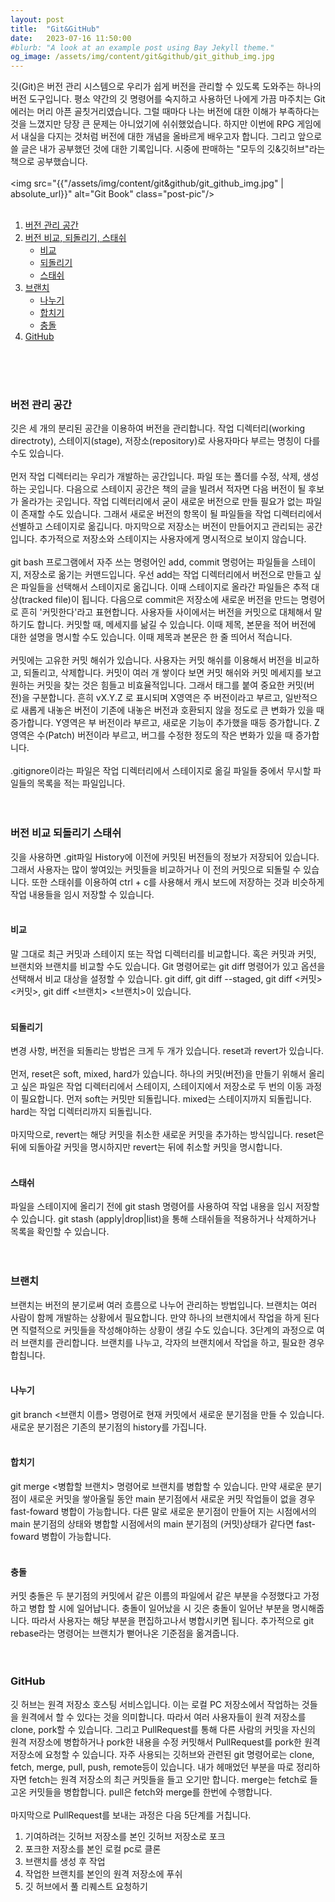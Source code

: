 ```yaml
---
layout: post
title:  "Git&GitHub"
date:   2023-07-16 11:50:00
#blurb: "A look at an example post using Bay Jekyll theme."
og_image: /assets/img/content/git&github/git_github_img.jpg
---
```


깃(Git)은 버전 관리 시스템으로 우리가 쉽게 버전을 관리할 수 있도록 도와주는 하나의 버전 도구입니다. 평소 약간의 깃 명령어를 숙지하고 사용하던 나에게 가끔 마주치는 Git 에러는 머리 아픈 골칫거리였습니다. 그럴 때마다 나는 버전에 대한 이해가 부족하다는 것을 느꼈지만 당장 큰 문제는 아니었기에 쉬쉬했었습니다. 하지만 이번에 RPG 게임에서 내실을 다지는 것처럼 버전에 대한 개념을 올바르게 배우고자 합니다. 그리고 앞으로 쓸 글은 내가 공부했던 것에 대한 기록입니다. 시중에 판매하는 "모두의 깃&깃허브"라는 책으로 공부했습니다.
<br>
<br>
<img src="{{"/assets/img/content/git&github/git_github_img.jpg" | absolute_url}}" alt="Git Book" class="post-pic"/>
<br>
<br>
1. [버전 관리 공간](#버전-관리-공간)
2. [버전 비교, 되돌리기, 스태쉬](#버전-비교-되돌리기-스태쉬)
    * [비교](#비교)
    * [되돌리기](#되돌리기)
    * [스태쉬](#스태쉬)
3. [브랜치](#브랜치)
    * [나누기](#나누기)
    * [합치기](#합치기)
    * [충돌](#충돌)
4. [GitHub](#github)
<br>
<br>
<br>

### **버전 관리 공간**
깃은 세 개의 분리된 공간을 이용하여 버전을 관리합니다. 작업 디렉터리(working directroty), 스테이지(stage), 저장소(repository)로 사용자마다 부르는 명칭이 다를 수도 있습니다.
<br>
<br>
먼저 작업 디렉터리는 우리가 개발하는 공간입니다. 파일 또는 폴더를 수정, 삭제, 생성하는 곳입니다. 다음으로 스테이지 공간은 책의 글을 빌려서 적자면 다음 버전이 될 후보가 올라가는 곳입니다. 작업 디렉터리에서 굳이 새로운 버전으로 만들 필요가 없는 파일이 존재할 수도 있습니다. 그래서 새로운 버전의 항목이 될 파일들을 작업 디렉터리에서 선별하고 스테이지로 옮깁니다. 마지막으로 저장소는 버전이 만들어지고 관리되는 공간입니다. 추가적으로 저장소와 스테이지는 사용자에게 명시적으로 보이지 않습니다. 
<br>
<br>
git bash 프로그램에서 자주 쓰는 명령어인 add, commit 명렁어는 파일들을 스테이지, 저장소로 옮기는 커맨드입니다. 우선 add는 작업 디렉터리에서 버전으로 만들고 싶은 파일들을 선택해서 스테이지로 옮깁니다. 이때 스테이지로 올라간 파일들은 추적 대상(tracked file)이 됩니다. 다음으로 commit은 저장소에 새로운 버전을 만드는 명령어로 흔히 '커밋한다'라고 표현합니다. 사용자들 사이에서는 버전을 커밋으로 대체해서 말하기도 합니다. 커밋할 때, 메세지를 낢길 수 있습니다. 이때 제목, 본문을 적어 버전에 대한 설명을 명시할 수도 있습니다. 이때 제목과 본문은 한 줄 띄어서 적습니다.
<br>
<br>
커밋에는 고유한 커밋 해쉬가 있습니다. 사용자는 커밋 해쉬를 이용해서 버전을 비교하고, 되돌리고, 삭제합니다. 커밋이 여러 개 쌓이다 보면 커밋 해쉬와 커밋 메세지를 보고 원하는 커밋을 찾는 것은 힘들고 비효율적입니다. 그래서 태그를 붙여 중요한 커밋(버전)을 구분합니다. 흔히 vX.Y.Z 로 표시되며 X영역은 주 버전이라고 부르고, 일반적으로 새롭게 내놓은 버전이 기존에 내놓은 버전과 호환되지 않을 정도로 큰 변화가 있을 때 증가합니다.
Y영역은 부 버전이라 부르고, 새로운 기능이 추가했을 때등 증가합니다. Z영역은 수(Patch) 버전이라 부르고, 버그를 수정한 정도의 작은 변화가 있을 때 증가합니다.
<br>
<br>
.gitignore이라는 파일은 작업 디렉터리에서 스테이지로 옮길 파일들 중에서 무시할 파일들의 목록을 적는 파일입니다.
<br>
<br>
<br>

### **버전 비교 되돌리기 스태쉬**
깃을 사용하면 .git파일 History에 이전에 커밋된 버전들의 정보가 저장되어 있습니다. 그래서 사용자는 많이 쌓여있는 커밋들을 비교하거나 이 전의 커밋으로 되돌릴 수 있습니다. 또한 스태쉬를 이용하여 ctrl + c를 사용해서 캐시 보드에 저장하는 것과 비슷하게 작업 내용들을 임시 저장할 수 있습니다. 
<br>
<br>

#### 비교
말 그대로 최근 커밋과 스테이지 또는 작업 디렉터리를 비교합니다. 혹은 커밋과 커밋, 브랜치와 브랜치를 비교할 수도 있습니다. Git 명령어로는 git diff 명령어가 있고 옵션을 선택해서 비교 대상을 설정할 수 있습니다. git diff, git diff --staged, git diff <커밋> <커밋>, git diff <브랜치> <브랜치>이 있습니다.
<br>
<br>

#### 되돌리기
변경 사항, 버전을 되돌리는 방법은 크게 두 개가 있습니다. reset과 revert가 있습니다.
<br>
<br>
먼저, reset은 soft, mixed, hard가 있습니다. 하나의 커밋(버전)을 만들기 위해서 올리고 싶은 파일은 작업 디렉터리에서 스테이지, 스테이지에서 저장소로 두 번의 이동 과정이 필요합니다. 먼저 soft는 커밋만 되돌립니다. mixed는 스테이지까지 되돌립니다. hard는 작업 디렉터리까지 되돌립니다.
<br>
<br>
마지막으로, revert는 해당 커밋을 취소한 새로운 커밋을 추가하는 방식입니다. reset은 뒤에 되돌아갈 커밋을 명시하지만 revert는 뒤에 취소할 커밋을 명시합니다.
<br>
<br>

#### 스태쉬
파일을 스테이지에 올리기 전에 git stash 명령어를 사용하여 작업 내용을 임시 저장할 수 있습니다. git stash (apply|drop|list)을 통해 스태쉬들을 적용하거나 삭제하거나 목록을 확인할 수 있습니다. 
<br>
<br>
<br>

### **브랜치**
브랜치는 버전의 분기로써 여러 흐름으로 나누어 관리하는 방법입니다. 브랜치는 여러 사람이 함께 개발하는 상황에서 필요합니다. 만약 하나의 브랜치에서 작업을 하게 된다면 직렬적으로 커밋들을 작성해야하는 상황이 생길 수도 있습니다. 3단계의 과정으로 여러 브랜치를 관리합니다. 브랜치를 나누고, 각자의 브랜치에서 작업을 하고, 필요한 경우 합칩니다. 
<br>
<br>

#### 나누기
git branch <브랜치 이름> 명령어로 현재 커밋에서 새로운 분기점을 만들 수 있습니다. 새로운 분기점은 기존의 분기점의 history를 가집니다. 
<br>
<br>

#### 합치기
git merge <병합할 브랜치> 명령어로 브랜치를 병합할 수 있습니다. 만약 새로운 분기점이 새로운 커밋을 쌓아올릴 동안 main 분기점에서 새로운 커밋 작업들이 없을 경우 fast-foward 병합이 가능합니다. 다른 말로 새로운 분기점이 만들어 지는 시점에서의 main 분기점의 상태와 병합할 시점에서의 main 분기점의 (커밋)상태가 같다면 fast-foward 병합이 가능합니다. 
<br>
<br>
 
#### 충돌
커밋 충돌은 두 분기점의 커밋에서 같은 이름의 파일에서 같은 부분을 수정했다고 가정하고 병합 할 시에 일어납니다. 충돌이 일어났을 시 깃은 충돌이 일어난 부분을 명시해줍니다. 따라서 사용자는 해당 부분을 편집하고나서 병합시키면 됩니다. 추가적으로 git rebase라는 명령어는 브랜치가 뻗어나온 기준점을 옮겨줍니다.
<br>
<br>
<br>

### **GitHub**
깃 허브는 원격 저장소 호스팅 서비스입니다. 이는 로컬 PC 저장소에서 작업하는 것들을 원격에서 할 수 있다는 것을 의미합니다. 따라서 여러 사용자들이 원격 저장소를 clone, pork할 수 있습니다. 그리고 PullRequest를 통해 다른 사람의 커밋을 자신의 원격 저장소에 병합하거나 pork한 내용을 수정 커밋해서 PullRequest를 pork한 원격 저장소에 요청할 수 있습니다. 자주 사용되는 깃허브와 관련된 git 명령어로는 clone, fetch, merge, pull, push, remote등이 있습니다. 내가 헤매었던 부분을 따로 정리하자면 fetch는 원격 저장소의 최근 커밋들을 들고 오기만 합니다. merge는 fetch로 들고온 커밋들을 병합합니다. pull은 fetch와 merge를 한번에 수행합니다. 
<br>
<br>
마지막으로 PullRequest를 보내는 과정은 다음 5단계를 거칩니다. 
1. 기여하려는 깃허브 저장소를 본인 깃허브 저장소로 포크
2. 포크한 저장소를 본인 로컬 pc로 클론
3. 브랜치를 생성 후 작업
4. 작업한 브랜치를 본인의 원격 저장소에 푸쉬
5. 깃 허브에서 풀 리퀘스트 요청하기